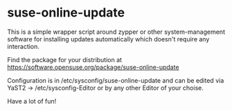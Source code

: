 # suse-online-update

This is a simple wrapper script around zypper or other system-management
software for installing updates automatically which doesn't require any
interaction.

Find the package for your distribution at 
 https://software.opensuse.org/package/suse-online-update

Configuration is in /etc/sysconfig/suse-online-update and can be edited
via YaST2 -> /etc/sysconfig-Editor or by any other Editor of your choise.

Have a lot of fun!


